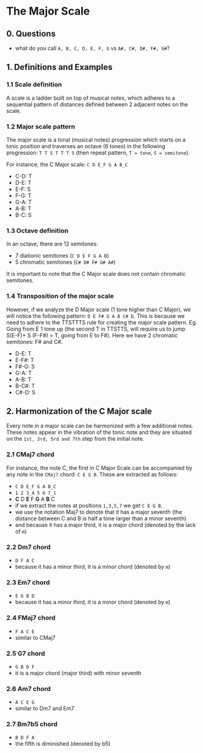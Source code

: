 # The Major Scale

## 0. Questions

- what do you call `A, B, C, D, E, F, G` vs `A#, C#, D#, F#, G#`?

## 1. Definitions and Examples

### 1.1 Scale definition

A scale is a ladder built on top of musical notes, which adheres to a sequential pattern of distances defined between 2 adjacent notes on the scale.

### 1.2 Major scale pattern

The major scale is a tonal (musical notes) progression which starts on a tonic position and traverses an octave (6 tones) in the following progression: `T T S T T T S` (then repeat pattern, `T = tone`, `S = semitone`).

For instance, the C Major scale: `C D E_F G A B_C`

- C-D: T
- D-E: T
- E-F: S
- F-G: T
- G-A: T
- A-B: T
- B-C: S

### 1.3 Octave definition

In an octave, there are 12 semitones:

- 7 diationic semitones (`C D E F G A B`)
- 5 chromatic semitones (`C# D# F# G# A#`)

It is important to note that the C Major scale does not contain chromatic semitones.

### 1.4 Transposition of the major scale

However, if we analyze the D Major scale (1 tone higher than C Major), we will notice the following pattern: `D E F# G A B C# D`. This is because we need to adhere to the TTSTTTS rule for creating the major scale pattern. Eg. Going from E 1 tone up (the second T in TTSTTS, will require us to jump S(E-F)+ S (F-F#) = T, going from E to F#). Here we have 2 chromatic semitones: F# and C#. 

- D-E: T
- E-F#: T
- F#-G: S
- G-A: T
- A-B: T
- B-C#: T
- C#-D: S

## 2. Harmonization of the C Major scale

Every note in a major scale can be harmonized with a few additional notes. These notes appear in the vibration of the tonic note and they are situated on the `1st, 3rd, 5rd and 7th` step from the initial note.

### 2.1 CMaj7 chord

For instance, the note C, the first in C Major Scale can be accompanied by any note in the `CMaj7` chord: `C E G B`. These are extracted as follows:

- `C D E_F G A B_C`
- `1 2 3_4 5 6 7_1`
- **C** D **E** F **G** A **B** C
- if we extract the notes at positions `1,3,5,7` we get `C E G B`.
- we use the notation Maj7 to denote that it has a major seventh (the distance between C and B is half a tone larger than a minor seventh)
- and because it has a major third, it is a major chord (denoted by the lack of `m`)

### 2.2 Dm7 chord

- `D F A C`
- because it has a minor third, it is a minor chord (denoted by `m`)

### 2.3 Em7 chord

- `E G B D`
- because it has a minor third, it is a minor chord (denoted by `m`)

### 2.4 FMaj7 chord

- `F A C E`
- similar to CMaj7

### 2.5 G7 chord

- `G B D F`
- it is a major chord (major third) with minor seventh

### 2.6 Am7 chord

- `A C E G`
- similar to Dm7 and Em7

### 2.7 Bm7b5 chord

- `B D F A`
- the fifth is diminished (denoted by b5)

